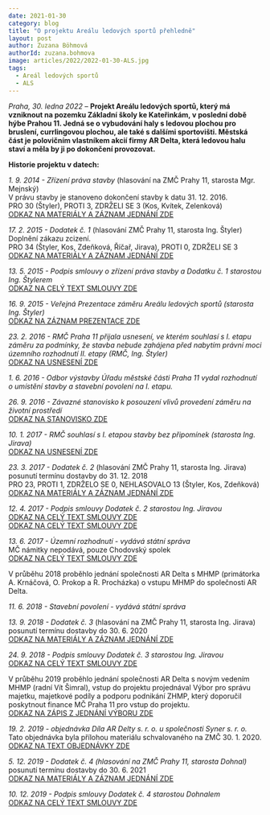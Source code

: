 ```yaml
---
date: 2021-01-30
category: blog
title: "O projektu Areálu ledových sportů přehledně"
layout: post
author: Zuzana Böhmová
authorId: zuzana.bohmova
image: articles/2022/2022-01-30-ALS.jpg
tags: 
  - Areál ledových sportů
  - ALS
---
```


*Praha, 30. ledna 2022* – **Projekt Areálu ledových sportů, který má vzniknout na pozemku Základní školy ke Kateřinkám, v poslední době hýbe Prahou 11. Jedná se o vybudování haly s ledovou plochou pro bruslení, currlingovou plochou, ale také s dalšími sportovišti. Městská část je polovičním vlastníkem akcií firmy AR Delta, která ledovou halu staví a měla by ji po dokončení provozovat.**

**Historie projektu v datech:**

*1. 9. 2014 - Zřízení práva stavby* (hlasování na ZMČ Prahy 11, starosta Mgr. Mejnský)<br>
V právu stavby je stanoveno dokončení stavby k datu 31. 12. 2016.<br>
PRO 30 (Štyler), PROTI 3, ZDRŽELI SE 3 (Kos, Kvítek, Zelenková)<br>
[ODKAZ NA MATERIÁLY A ZÁZNAM JEDNÁNÍ ZDE](https://www.praha11.cz/redakce/index.php?lanG=cs&clanek=6504&slozka=12&as4uOriginalDomain=www.praha11.cz&as4u_protocol=https&ConfirmCookie=confirm&_gid=GA1.2.157295128.1641289295&bod=800029)

*17. 2. 2015 - Dodatek č. 1* (hlasování ZMČ Prahy 11, starosta Ing. Štyler)<br>
Doplnění zákazu zcizení.<br>
PRO 34 (Štyler, Kos, Zdeňková, Říčař, Jirava), PROTI 0, ZDRŽELI SE 3<br>
[ODKAZ NA MATERIÁLY A ZÁZNAM JEDNÁNÍ ZDE](https://www.praha11.cz/redakce/index.php?lanG=cs&clanek=6504&slozka=12&as4uOriginalDomain=www.praha11.cz&as4u_protocol=https&ConfirmCookie=confirm&_gid=GA1.2.157295128.1641289295&bod=930358)

*13. 5. 2015 - Podpis smlouvy o zřízení práva stavby a Dodatku č. 1 starostou Ing. Štylerem* <br>
[ODKAZ NA CELÝ TEXT SMLOUVY ZDE](https://smlouvy.gov.cz/smlouva/11123968?backlink=0997i)

*16. 9. 2015 - Veřejná Prezentace záměru Areálu ledových sportů (starosta Ing. Štyler)* <br>
[ODKAZ NA ZÁZNAM PREZENTACE ZDE](https://www.youtube.com/watch?v=c_rKdlHp06k&list=PLccddnHZPRuO4ukfBiSK_HMHw0G-wtPkx)

*23. 2. 2016 - RMČ Praha 11 přijala usnesení, ve kterém souhlasí s I. etapu záměru za podmínky, že stavba nebude zahájena před nabytím právní moci územního rozhodnutí II. etapy (RMČ, Ing. Štyler)*<br>
[ODKAZ NA USNESENÍ ZDE](https://www.praha11.cz/filemanager/files/20284.pdf)

*1. 6. 2016 - Odbor výstavby Úřadu městské části Praha 11 vydal rozhodnutí o umístění stavby a stavební povolení na I. etapu.*

*26. 9. 2016 - Závazné  stanovisko  k posouzení  vlivů  provedení  záměru  na  životní prostředí*<br>
[ODKAZ NA STANOVISKO ZDE](https://edesky.cz/dokument/526694)

*10. 1. 2017 - RMČ souhlasí s I. etapou stavby bez připomínek (starosta Ing. Jirava)*<br>
[ODKAZ NA USNESENÍ ZDE](https://www.praha11.cz/filemanager/files/20619.pdf)

*23. 3. 2017 - Dodatek č. 2* (hlasování ZMČ Prahy 11, starosta Ing. Jirava)<br>
posunutí termínu dostavby do 31. 12. 2018<br>
PRO 23, PROTI 1, ZDRŽELO SE 0, NEHLASOVALO 13 (Štyler, Kos, Zdeňková)<br>
[ODKAZ NA MATERIÁLY A ZÁZNAM JEDNÁNÍ ZDE](https://www.praha11.cz/redakce/index.php?lanG=cs&clanek=6504&slozka=12&as4uOriginalDomain=www.praha11.cz&as4u_protocol=https&ConfirmCookie=confirm&_gid=GA1.2.157295128.1641289295&bod=1644858)

*12. 4. 2017 - Podpis smlouvy Dodatek č. 2 starostou Ing. Jiravou*<br>
[ODKAZ NA CELÝ TEXT SMLOUVY ZDE](https://smlouvy.gov.cz/smlouva/11150392?backlink=nndig)<br>
[ODKAZ NA CELÝ TEXT SMLOUVY ZDE](https://smlouvy.gov.cz/smlouva/2422782?backlink=nndig)

*13. 6. 2017 - Územní rozhodnutí - vydává státní správa*<br>
MČ námitky nepodává, pouze Chodovský spolek<br>
[ODKAZ NA CELÝ TEXT SMLOUVY ZDE](https://docplayer.cz/125491365-Ocelikova-672-1-praha-415-odbor-vystavby-vidimova-1325-praha-4-telefon.html)

V průběhu 2018 proběhlo jednání společnosti AR Delta s MHMP (primátorka A. Krnáčová, O. Prokop a R. Procházka) o vstupu MHMP do společnosti AR Delta.

*11. 6. 2018 - Stavební povolení - vydává státní správa*

*13. 9. 2018 - Dodatek č. 3* (hlasování na ZMČ Prahy 11, starosta Ing. Jirava)<br>
posunutí termínu dostavby do 30. 6. 2020<br>
[ODKAZ NA MATERIÁLY A ZÁZNAM JEDNÁNÍ ZDE](https://www.praha11.cz/redakce/index.php?lanG=cs&clanek=6504&slozka=12&as4uOriginalDomain=www.praha11.cz&as4u_protocol=https&ConfirmCookie=yes&_gid=GA1.2.1412897778.1643008176&bod=2138769) 

*24. 9. 2018 - Podpis smlouvy Dodatek č. 3 starostou Ing. Jiravou*<br>
[ODKAZ NA CELÝ TEXT SMLOUVY ZDE](https://smlouvy.gov.cz/smlouva/11150388?backlink=gbb9x)

V průběhu 2019 proběhlo jednání společnosti AR Delta s novým vedením MHMP (radní Vít Šimral), vstup do projektu projednával Výbor pro správu majetku, majetkové podíly a podporu podnikání ZHMP, který doporučil poskytnout finance MČ Praha 11 pro vstup do projektu.<br>
[ODKAZ NA ZÁPIS Z JEDNÁNÍ VÝBORU ZDE](https://www.praha.eu/public/d9/fc/5/3037769_1031842__7_ZAPIS_z_jednani_vyboru_ZHMP__TED_.pdf)

*19. 2. 2019 - objednávka Díla AR Delty s. r. o. u společnosti Syner s. r. o.* <br>
Tato objednávka byla přílohou materiálu schvalovaného na ZMČ 30. 1. 2020.<br>
[ODKAZ NA TEXT OBJEDNÁVKY ZDE](  https://www.praha11.cz/aplikace/p11_navrhy_zmc/file.php?file=8a6c0310de89a69e48bceacffe9f1440) 

*5. 12. 2019 - Dodatek č. 4 (hlasování na ZMČ Prahy 11, starosta Dohnal)*<br>
posunutí termínu dostavby do 30. 6. 2021<br>
[ODKAZ NA MATERIÁLY A ZÁZNAM JEDNÁNÍ ZDE](https://www.praha11.cz/redakce/index.php?lanG=cs&clanek=6504&slozka=12&as4uOriginalDomain=www.praha11.cz&as4u_protocol=https&ConfirmCookie=yes&_gid=GA1.2.1412897778.1643008176&bod=2612274) 


*10. 12. 2019 - Podpis smlouvy Dodatek č. 4 starostou Dohnalem*<br>
[ODKAZ NA CELÝ TEXT SMLOUVY ZDE](https://smlouvy.gov.cz/smlouva/11471460?backlink=ga6x1) 


